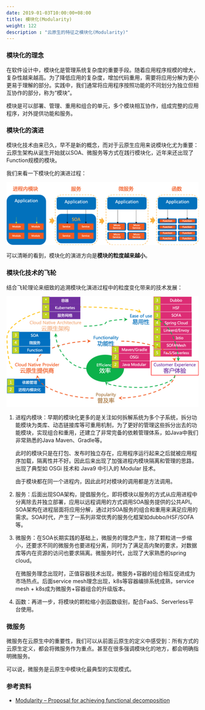 ```yaml
---
date: 2019-01-03T10:00:00+08:00
title: 模块化(Modularity)
weight: 122
description : "云原生的特征之模块化(Modularity)"
---
```


### 模块化的理念

在软件设计中，模块化是管理系统复杂度的重要手段。随着应用程序规模的增大，复杂性越来越高。为了降低应用的复杂度，增加代码重用，需要将应用分解为更小更易于理解的部分。实践中，我们通常将应用程序按照功能的不同划分为独立但相互协作的部分，称为“模块”。

模块是可以部署、管理、重用和组合的单元，多个模块相互协作，组成完整的应用程序，对外提供功能和服务。

### 模块化的演进

模块化技术由来已久，早不是新的概念，而对于云原生应用来说模块化尤为重要：云原生架构从诞生开始就以SOA、微服务等方式在践行模块化，近年来还出现了Function规模的模块。

我们来看一下模块化的演进过程：

![](images/modularity-history.png)

可以清晰的看到，模块化的演进方向是**模块的粒度越来越小**。

### 模块化技术的飞轮

结合飞轮理论来细致的追溯模块化演进过程中的粒度变化带来的技术发展：

![](images/modularity-flywheel.png)

1. 进程内模块：早期的模块化更多的是关注如何拆解系统为多个子系统，拆分功能模块为类库、动态链接库等可重用机制，为了更好的管理这些拆分出去的功能模块，实现组合和重用，还建立了非常完备的依赖管理体系，如Java中我们非常熟悉的Java Maven、Gradle等。

	此时的模块只是在打包、发布时独立存在，应用程序运行起来之后就被应用程序加载，隔离性并不好。因此后来出现了加强进程内模块隔离和管理的思路，出现了典型如 OSGi 技术和 Java9 中引入的 Modular 技术。

	由于模块都在同一个进程内，因此此时对模块的调用都是方法调用。

2. 服务：后面出现SOA架构，提倡服务化，即将模块以服务的方式从应用进程中分离除去并独立部署，应用以远程调用的方式调用SOA服务提供的公共API。SOA架构在进程层面将应用分解，通过对SOA服务的组合和重用来满足应用的需求。SOA时代，产生了一系列非常优秀的服务化框架如dubbo/HSF/SOFA等。

3. 微服务：在SOA长期实践的基础上，微服务的理念产生，除了颗粒进一步缩小，还要求不同的微服务也要进程分离，同时为了满足高内聚的要求，对数据库等内在资源的访问也要求隔离。微服务时代，出现了大家熟悉的spring cloud。

	在微服务理念出现时，正值容器技术出现，微服务+容器的组合相互促进成为市场热点。后面service mesh理念出现，k8s等容器编排系统成熟，service mesh + k8s成为微服务+容器组合的升级版本。

4. 函数：再进一步，将模块的颗粒缩小到函数级别，配合FaaS、Serverless平台使用。

### 微服务

微服务在云原生中的重要性，我们可以从前面云原生的定义中感受到：所有方式的云原生定义，都会将微服务作为重点。甚至在很多强调模块化的地方，都会明确指明微服务。

可以说，微服务是云原生中模块化最典型的实现模式。

### 参考资料

- [Modularity – Proposal for achieving functional decomposition](https://wiki.onap.org/download/attachments/25434845/Modularity-FunctionalDecomposition_Draft_v09.pdf?version=1&modificationDate=1529992394000&api=v2)